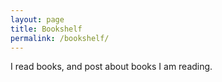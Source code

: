 ```yaml
---
layout: page
title: Bookshelf
permalink: /bookshelf/
---
```


I read books, and post about books I am reading. 
